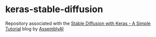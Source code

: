# keras-stable-diffusion

Repository associated with the [Stable Diffusion with Keras - A Simple Tutorial](www.assemblyai.com/blog/stable-diffusion-in-keras-a-simple-tutorial/)
blog by [AssemblyAI](https://www.assemblyai.com/)
